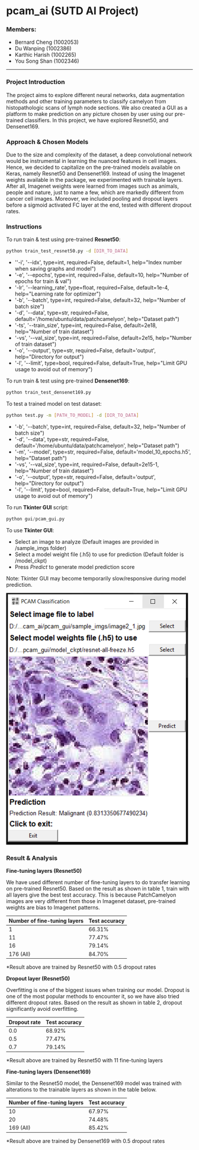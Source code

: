 # pcam_ai (SUTD AI Project)
### Members:

- Bernard Cheng (1002053)
- Du Wanping (1002386)
- Karthic Harish (1002265)
- You Song Shan (1002346)

---

### Project Introduction

The project aims to explore different neural networks, data augmentation methods and other training parameters to classify camelyon from histopathologic scans of lymph node sections. We also created a GUI as a platform to make prediction on any picture chosen by user using our pre-trained classifiers. In this project, we have explored Resnet50, and Densenet169.

### Approach & Chosen Models

Due to the size and complexity of the dataset, a deep convolutional network would be instrumental in learning the nuanced features in cell images. Hence, we decided to capitalize on the pre-trained models available on Keras, namely Resnet50 and Densenet169. Instead of using the Imagenet weights available in the package, we experimented with trainable layers. After all, Imagenet weights were learned from images such as animals, people and nature, just to name a few, which are markedly different from cancer cell images. Moreover, we included pooling and dropout layers before a sigmoid activated FC layer at the end, tested with different dropout rates.

### Instructions

To run train & test using pre-trained **Resnet50**:

```bash
python train_test_resnet50.py -d [DIR_TO_DATA]
```

- ''-i', '--idx', type=int, required=False, default=1, help="Index number when saving graphs and model")
- '-e', '--epochs', type=int, required=False, default=10, help="Number of epochs for train & val")
- '-lr', '--learning_rate', type=float, required=False, default=1e-4, help="Learning rate for optimizer")
- '-b', '--batch', type=int, required=False, default=32, help="Number of batch size")
- '-d', '--data', type=str, required=False, default='/home/ubuntu/data/patchcamelyon', help="Dataset path")
- '-ts', '--train_size', type=int, required=False, default=2e18, help="Number of train dataset")
- '-vs', '--val_size', type=int, required=False, default=2e15, help="Number of train dataset")
- '-o', '--output', type=str, required=False, default='output', help="Directory for output")
- '-l', '--limit', type=bool, required=False, default=True, help="Limit GPU usage to avoid out of memory")



To run train & test using pre-trained **Densenet169**:

```bash
python train_test_densenet169.py
```



To test a trained model on test dataset:

```bash
python test.py -m [PATH_TO_MODEL] -d [DIR_TO_DATA]
```

- '-b', '--batch', type=int, required=False, default=32, help="Number of batch size")
- '-d', '--data', type=str, required=False, default='/home/ubuntu/data/patchcamelyon', help="Dataset path")
- '-m', '--model', type=str, required=False, default='model_10_epochs.h5', help="Dataset path")
- '-vs', '--val_size', type=int, required=False, default=2e15-1, help="Number of train dataset")
- '-o', '--output', type=str, required=False, default='output', help="Directory for output")
- '-l', '--limit', type=bool, required=False, default=True, help="Limit GPU usage to avoid out of memory")



To run **Tkinter GUI** script:

```python
python gui/pcam_gui.py
```

To use **Tkinter GUI**:

* Select an image to analyze (Default images are provided in /sample_imgs folder)
* Select a model weight file (.h5) to use for prediction (Default folder is /model_ckpt)
* Press *Predict* to generate model prediction score


Note: Tkinter GUI may become temporarily slow/responsive during model prediction.

![alt text](sample_gui.PNG)

### Result & Analysis

**Fine-tuning layers (Resnet50)**


We have used different number of fine-tuning layers to do transfer learning on pre-trained Resnet50. Based on the result as shown in table 1, train with all layers give the best test accuracy. This is because PatchCamelyon images are very different from those in Imagenet dataset, pre-trained weights are bias to Imagenet patterns.

| Number of fine-tuning layers | Test accuracy |
| ---------------------------- | ------------- |
| 1                            | 66.31%        |
| 11                           | 77.47%        |
| 16                           | 79.14%        |
| 176 (All)                    | 84.70%        |

*Result above are trained by Resnet50 with 0.5 dropout rates

**Dropout layer (Resnet50)**

Overfitting is one of the biggest issues when training our model. Dropout is one of the most popular methods to encounter it, so we have also tried different dropout rates. Based on the result as shown in table 2, dropout significantly avoid overfitting.

| Dropout rate | Test accuracy |
| ------------ | ------------- |
| 0.0          | 68.92%        |
| 0.5          | 77.47%        |
| 0.7          | 79.14%        |

*Result above are trained by Resnet50 with 11 fine-tuning layers

**Fine-tuning layers (Densenet169)**

Similar to the Resnet50 model, the Densenet169 model was trained with alterations to the trainable layers as shown in the table below.

| Number of fine-tuning layers | Test accuracy |
| ---------------------------- | ------------- |
| 10                           | 67.97%        |
| 20                           | 74.48%        |
| 169 (All)                    | 85.42%        |

*Result above are trained by Densenet169 with 0.5 dropout rates
